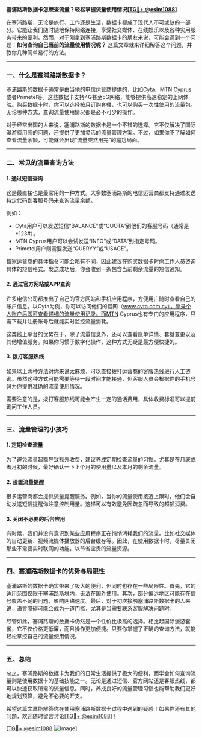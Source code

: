 **塞浦路斯数据卡怎麽查流量？轻松掌握流量使用情况[[TG💪+ @esim1088](https://t.me/s/esim1088)]**

在塞浦路斯，无论是旅行、工作还是生活，数据卡都成了现代人不可或缺的一部分。它能让我们随时随地保持网络连接，享受社交媒体、在线娱乐以及各种实用服务带来的便利。然而，对于刚拿到塞浦路斯数据卡的朋友来说，可能会遇到一个问题：**如何查询自己当前的流量使用情况呢？** 这篇文章就来详细解答这个问题，并教你几种简单易行的方法。

---

### 一、什么是塞浦路斯数据卡？

塞浦路斯的数据卡通常是由当地的电信运营商提供的，比如Cyta、MTN Cyprus或者Primetel等。这些数据卡支持4G甚至5G网络，能够提供高速稳定的上网体验。购买数据卡时，你可以选择按月订购套餐，也可以购买一次性使用的流量包。无论哪种方式，查询流量使用情况都是必不可少的操作。

对于经常出国的人来说，塞浦路斯的数据卡是一个不错的选择。它不仅解决了国际漫游费用高的问题，还提供了更加灵活的流量管理方案。不过，如果你不了解如何查看流量余额，可能就会出现“流量突然用完”的尴尬局面。

---

### 二、常见的流量查询方法

#### 1. **通过短信查询**
这是最直接也是最常用的一种方式。大多数塞浦路斯的电信运营商都支持通过发送特定代码到客服号码来查询流量余额。

例如：
- Cyta用户可以发送短信“BALANCE”或“QUOTA”到他们的客服号码（通常是*123#）。
- MTN Cyprus用户可以尝试发送“INFO”或“DATA”到指定号码。
- Primetel用户则需要发送“QUERYY”或“USAGE”。

每家运营商的具体指令可能会略有不同，因此建议在购买数据卡时向工作人员咨询具体的短信格式。发送成功后，你会收到一条包含当前剩余流量的短信通知。

#### 2. **通过官方网站或APP查询**
许多电信公司都推出了自己的官方网站和手机应用程序，方便用户随时查看自己的账户信息。以Cyta为例，你可以访问他们的官网（www.cyta.com.cy），登录个人账户后即可查看详细的流量使用记录。而MTN Cyprus也有专门的应用程序，只需下载并注册账号后就能实时监控流量消耗。

这类线上平台的优势在于，除了流量信息外，还可以查看账单详情、套餐变更以及其他增值服务。如果你习惯于数字化操作，这种方式无疑是最方便快捷的。

#### 3. **拨打客服热线**
如果以上两种方法对你来说太麻烦，可以直接拨打运营商的客服热线进行人工咨询。虽然这种方式可能需要等待一段时间才能接通，但客服人员会根据你的手机号码为你提供准确的流量使用情况。

需要注意的是，拨打客服热线可能会产生一定的通话费用，具体收费标准可以提前询问工作人员。

---

### 三、流量管理的小技巧

#### 1. **定期检查流量**
为了避免流量超额导致额外收费，建议养成定期检查流量的习惯。尤其是在月底或者月初的时候，最好确认一下上个月的使用量以及本月的剩余流量。

#### 2. **设置流量提醒**
很多运营商都会提供流量提醒服务。例如，当你的流量使用接近上限时，他们会自动发送短信提醒你注意控制用量。这样可以有效避免因疏忽而导致的超额消费。

#### 3. **关闭不必要的后台应用**
有时候，我们并没有意识到某些应用程序正在悄悄消耗我们的流量。比如社交媒体的自动更新、视频流媒体播放器的后台缓存等。因此，在使用数据卡时，尽量关闭那些不需要实时联网的功能，以节省宝贵的流量资源。

---

### 四、塞浦路斯数据卡的优势与局限性

塞浦路斯的数据卡确实带来了极大的便利，但同时也存在一些局限性。首先，它的适用范围仅限于塞浦路斯境内，无法在国外使用。其次，部分偏远地区可能存在信号覆盖不足的问题，影响网络速度。最后，对于初次接触塞浦路斯数据卡的人来说，语言障碍可能会成为一道门槛，尤其是当需要联系客服解决问题时。

尽管如此，塞浦路斯的数据卡仍然是一个性价比极高的选择。相比起国际漫游套餐，它不仅价格更低廉，而且操作更加便捷。只要你掌握了正确的查询方法，就能轻松掌控自己的流量使用情况。

---

### 五、总结

总之，塞浦路斯的数据卡为我们的日常生活提供了极大的便利，而学会如何查询流量则是使用数据卡的基础技能之一。无论是通过短信、官方网站还是客服热线，都可以快速获取所需的流量信息。同时，养成良好的流量管理习惯也能帮助我们更好地规划预算，避免不必要的开支。

希望这篇文章能解答你在使用塞浦路斯数据卡过程中遇到的疑惑！如果你还有其他问题，欢迎随时留言讨论[[TG💪+ @esim1088](https://t.me/s/esim1088)]！

[[TG💪+ @esim1088](https://t.me/s/esim1088) ![Image](https://i.postimg.cc/4NQfJmqS/Snipaste-2025-05-13-00-14-12.png)]